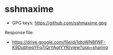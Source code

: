# sshmaxime

* GPG keys: https://github.com/sshmaxime.gpg

Response file:

* https://drive.google.com/file/d/1dtoWN8fWF-K9DubheqYFq7jQrYAgtYYR/view?usp=sharing
